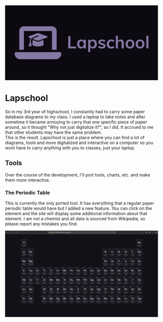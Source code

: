 
![periodic-table.png](.github/banner.png)

# Lapschool
So in my 3rd year of highschool, I constantly had to carry
                        some paper database diagrams to my class. I used a laptop to take notes and after sometime it
                        became annoying to carry that one specific piece of paper around, so it thought "Why not just
                        digitalize it?", so I did. It accrued to me that other students may have the same problem.
                        <br>
                        This is the result. Lapschool is just a place where you can find a lot of diagrams, tools and more 
                        digitalized and interactive on a computer so you wont have to carry anything with you to classes,
                        just your laptop.
## Tools
Over the course of the development, I'll port tools, charts, etc. and make them more interactive.
<br>
### The Periodic Table
This is currently the only ported tool. It has everything that a regular paper periodic table would have but I added a new feature. You can click on the element and the site will display some additional information about that element. I am not a chemist and all data is sourced from Wikipedia, so please report any mistakes you find.
<br>

![periodic-table.png](.github/periodic-table.png)